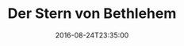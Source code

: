 ---
date: '2016-08-24T23:35:00'
talk_date: '2010-12-10T20:00:00'
talk_speakers:
  speaker1:
    name: Dr. Frank Gottschald
  speaker2:
    name: Andreas Roth
title: Der Stern von Bethlehem
---